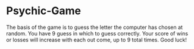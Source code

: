 # Psychic-Game
The basis of the game is to guess the letter the computer has chosen at random.  You have 9 guess in which to guess correctly.  Your score of wins or losses will increase with each out come, up to 9 total times.
Good luck!
